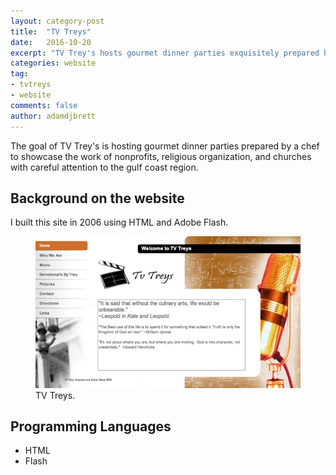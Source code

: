 ```yaml
---
layout: category-post
title:  "TV Treys"
date:   2016-10-20
excerpt: "TV Trey's hosts gourmet dinner parties exquisitely prepared by a chef to raise money for churches, religious organizations, and non-profits, in Southeast, Texas and beyond."
categories: website
tag:
- tvtreys
- website
comments: false
author: adamdjbrett
---
```



The goal of TV Trey's is hosting gourmet dinner parties prepared by a chef to showcase the work of nonprofits, religious organization, and churches with careful attention to the gulf coast region.

## Background on the website
I built this site in 2006 using HTML and Adobe Flash.


<figure>
	<a href="/assets/img/websites/tvtreys.com-bg.jpg"><img src="/assets/img/websites/tvtreys.com-bg-770x440.jpg"></a>
	<figcaption>TV Treys. </figcaption>
</figure>

## Programming Languages
* HTML
* Flash
